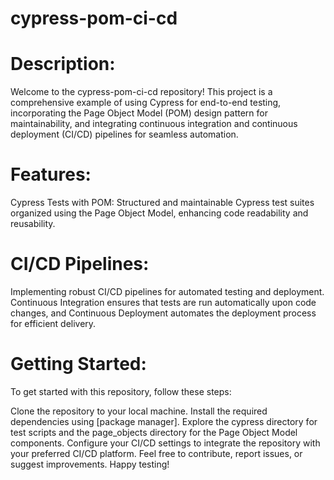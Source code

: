 # cypress-pom-ci-cd

# Description:

Welcome to the cypress-pom-ci-cd repository! This project is a comprehensive example of using Cypress for end-to-end testing, incorporating the Page Object Model (POM) design pattern for maintainability, and integrating continuous integration and continuous deployment (CI/CD) pipelines for seamless automation.

# Features:

Cypress Tests with POM: Structured and maintainable Cypress test suites organized using the Page Object Model, enhancing code readability and reusability.

# CI/CD Pipelines: 

Implementing robust CI/CD pipelines for automated testing and deployment. Continuous Integration ensures that tests are run automatically upon code changes, and Continuous Deployment automates the deployment process for efficient delivery.

# Getting Started:

To get started with this repository, follow these steps:

Clone the repository to your local machine.
Install the required dependencies using [package manager].
Explore the cypress directory for test scripts and the page_objects directory for the Page Object Model components.
Configure your CI/CD settings to integrate the repository with your preferred CI/CD platform.
Feel free to contribute, report issues, or suggest improvements. Happy testing!